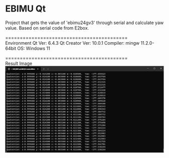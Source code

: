 # EBIMU Qt
Project that gets the value of 'ebimu24gv3' through serial and calculate yaw value.
Based on serial code from E2box.

==========================================  
Environment
Qt Ver: 6.4.3
Qt Creator Ver: 10.0.1
Compiler: mingw 11.2.0-64bit
OS: Windows 11

==========================================  
Result Image
![result](./result.png)